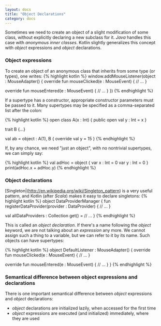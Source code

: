 ```yaml
---
layout: docs
title: "Object Declarations"
category: docs
---
```


Sometimes we need to create an object of a slight modification of some class, without explicitly declaring a new subclass for it. *Java* handles this case with *anonymous inner classes*.
Kotlin slightly generalizes this concept with *object* expressions and *object* declarations.

### Object expressions

To create an object of an anonymous class that inherits from some type (or types), one writes:
{% highlight kotlin %}
window.addMouseListener(object : MouseAdapter() {
  override fun mouseClicked(e : MouseEvent) {
    // ...
  }

  override fun mouseEntered(e : MouseEvent) {
    // ...
  }
})
{% endhighlight %}

If a  supertype has a constructor, appropriate constructor parameters must be passed to it. Many supertypes may be specified as a comma-separated list after the colon:


{% highlight kotlin %}
open class A(x : Int) {
  public open val y : Int = x
}

trait B {...}

val ab = object : A(1), B {
  override val y = 15
}
{% endhighlight %}

If, by any chance, we need "just an object", with no nontrivial supertypes, we can simply say:

{% highlight kotlin %}
val adHoc = object {
  var x : Int = 0
  var y : Int = 0
}
print(adHoc.x + adHoc.y)
{% endhighlight %}

### Object declarations

[Singleton|(http://en.wikipedia.org/wiki/Singleton_pattern) is a very useful pattern, and Kotlin (after *Scala*) makes it easy to declare singletons:
{% highlight kotlin %}
object DataProviderManager {
  fun registerDataProvider(provider : DataProvider) {
    // ...
  }

  val allDataProviders : Collection<DataProvider>
    get() = // ...
}
{% endhighlight %}

This is called an *object declaration*. If there's a name following the *object* keyword, we are not talking about an _expression_ any more. We cannot assign such a thing to a variable, but we can refer to it by its name. Such objects can have supertypes:

{% highlight kotlin %}
object DefaultListener : MouseAdapter() {
  override fun mouseClicked(e : MouseEvent) {
    // ...
  }

  override fun mouseEntered(e : MouseEvent) {
    // ...
  }
}
{% endhighlight %}


### Semantical difference between object expressions and declarations

There is one important semantical difference between *object* expressions and *object* declarations:
* *object* declarations are initialized lazily, when accessed for the first time
* *object* expressions are executed (and initialized) immediately, where they are used



